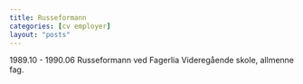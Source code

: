 ```yaml
---
title: Russeformann
categories: [cv employer]
layout: "posts"
---
```


1989.10 - 1990.06 Russeformann ved Fagerlia Videregående skole, allmenne fag.
